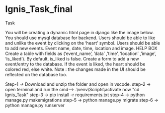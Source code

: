 # Ignis_Task_final
Task

You will be creating a dynamic html page in django like the image below. You should use mysql database for backend. Users should be able to like and unlike the event by clicking on the ‘heart’ symbol.
Users should be able to add new events. Event name, date, time, location and image.
HELP BOX
Create a table with fields as (‘event_name’, ’data’ ,’time’, ‘location’ ,’image’, ‘is_liked’).
By default, is_liked is false.
Create a form to add a new event/entry to the database.
If the event is liked, the heart should be colored red, else white.
Note : the changes made in the UI should be reflected on the database too.

Step-1 -> Download and unzip the folder and open in vscode.
step-2 -> open terminal and run the cmd--> .\venv\Scripts\activate now "cd Ignis_Task"
step-3 -> pip install -r requirements.txt
step-4 -> python manage.py makemigrations
step-5 -> python manage.py migrate
step-6 -> python manage.py runserver
